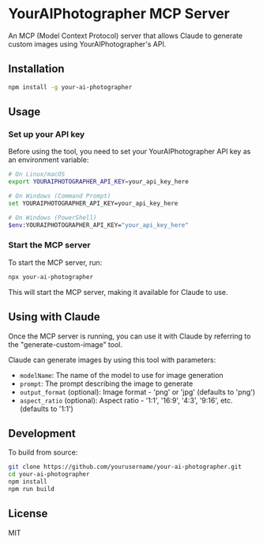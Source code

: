 # YourAIPhotographer MCP Server

An MCP (Model Context Protocol) server that allows Claude to generate custom images using YourAIPhotographer's API.

## Installation

```bash
npm install -g your-ai-photographer
```

## Usage

### Set up your API key

Before using the tool, you need to set your YourAIPhotographer API key as an environment variable:

```bash
# On Linux/macOS
export YOURAIPHOTOGRAPHER_API_KEY=your_api_key_here

# On Windows (Command Prompt)
set YOURAIPHOTOGRAPHER_API_KEY=your_api_key_here

# On Windows (PowerShell)
$env:YOURAIPHOTOGRAPHER_API_KEY="your_api_key_here"
```

### Start the MCP server

To start the MCP server, run:

```bash
npx your-ai-photographer
```

This will start the MCP server, making it available for Claude to use.

## Using with Claude

Once the MCP server is running, you can use it with Claude by referring to the "generate-custom-image" tool.

Claude can generate images by using this tool with parameters:

- `modelName`: The name of the model to use for image generation
- `prompt`: The prompt describing the image to generate
- `output_format` (optional): Image format - 'png' or 'jpg' (defaults to 'png')
- `aspect_ratio` (optional): Aspect ratio - '1:1', '16:9', '4:3', '9:16', etc. (defaults to '1:1')

## Development

To build from source:

```bash
git clone https://github.com/yourusername/your-ai-photographer.git
cd your-ai-photographer
npm install
npm run build
```

## License

MIT

